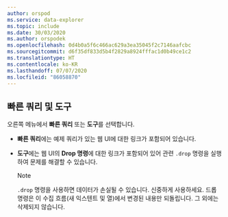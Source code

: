 ```yaml
---
author: orspod
ms.service: data-explorer
ms.topic: include
ms.date: 30/03/2020
ms.author: orspodek
ms.openlocfilehash: 0d4b0a5f6c466ac629a3ea35045f2c7146aafcbc
ms.sourcegitcommit: d6f35df833d5b4f2829a8924fffac1d0b49ce1c2
ms.translationtype: HT
ms.contentlocale: ko-KR
ms.lasthandoff: 07/07/2020
ms.locfileid: "86058870"
---
```

## <a name="quick-queries-and-tools"></a>빠른 쿼리 및 도구

오른쪽 메뉴에서 **빠른 쿼리** 또는 **도구**를 선택합니다. 
 * **빠른 쿼리**에는 예제 쿼리가 있는 웹 UI에 대한 링크가 포함되어 있습니다.
 * **도구**에는 웹 UI의 **Drop 명령**에 대한 링크가 포함되어 있어 관련 `.drop` 명령을 실행하여 문제를 해결할 수 있습니다.

     > [!NOTE]
     > `.drop` 명령을 사용하면 데이터가 손실될 수 있습니다. 신중하게 사용하세요.
     > 드롭 명령은 이 수집 흐름(새 익스텐트 및 열)에서 변경된 내용만 되돌립니다. 그 외에는 삭제되지 않습니다.
